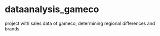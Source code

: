 # dataanalysis_gameco
project with sales data of gameco, determining regional differences and brands
